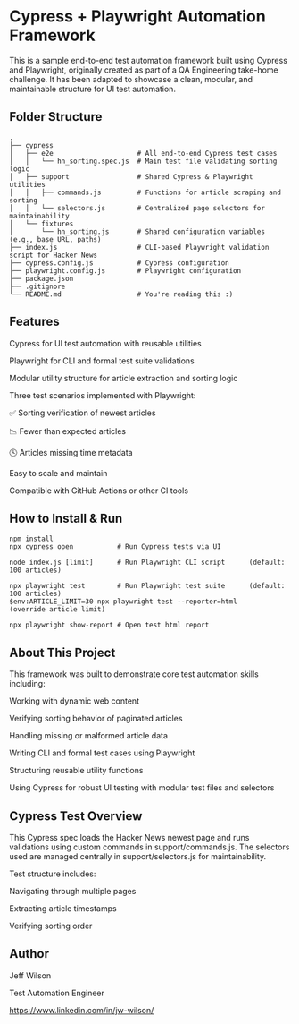 # Cypress + Playwright Automation Framework

This is a sample end-to-end test automation framework built using Cypress and Playwright, originally created as part of a QA Engineering take-home challenge. It has been adapted to showcase a clean, modular, and maintainable structure for UI test automation.


## Folder Structure

```
.
├── cypress
│   ├── e2e                 	# All end-to-end Cypress test cases
│   │   └── hn_sorting.spec.js  # Main test file validating sorting logic
│   ├── support             	# Shared Cypress & Playwright utilities
│   │   ├── commands.js     	# Functions for article scraping and sorting
│   │   └── selectors.js    	# Centralized page selectors for maintainability
│   └── fixtures
│       └── hn_sorting.js   	# Shared configuration variables (e.g., base URL, paths)
├── index.js                	# CLI-based Playwright validation script for Hacker News
├── cypress.config.js       	# Cypress configuration
├── playwright.config.js    	# Playwright configuration
├── package.json
├── .gitignore
└── README.md               	# You're reading this :)
```



## Features

Cypress for UI test automation with reusable utilities

Playwright for CLI and formal test suite validations

Modular utility structure for article extraction and sorting logic

Three test scenarios implemented with Playwright:

✅ Sorting verification of newest articles

📉 Fewer than expected articles

🕓 Articles missing time metadata

Easy to scale and maintain

Compatible with GitHub Actions or other CI tools


## How to Install & Run

```
npm install
npx cypress open           # Run Cypress tests via UI

node index.js [limit]      # Run Playwright CLI script 		(default: 100 articles)

npx playwright test        # Run Playwright test suite 		(default: 100 articles)
$env:ARTICLE_LIMIT=30 npx playwright test --reporter=html   	(override article limit)

npx playwright show-report # Open test html report
```


## About This Project

This framework was built to demonstrate core test automation skills including:

Working with dynamic web content

Verifying sorting behavior of paginated articles

Handling missing or malformed article data

Writing CLI and formal test cases using Playwright

Structuring reusable utility functions

Using Cypress for robust UI testing with modular test files and selectors


## Cypress Test Overview

This Cypress spec loads the Hacker News newest page and runs validations using custom commands in support/commands.js. The selectors used are managed centrally in support/selectors.js for maintainability.

Test structure includes:

Navigating through multiple pages

Extracting article timestamps

Verifying sorting order


## Author

Jeff Wilson

Test Automation Engineer

https://www.linkedin.com/in/jw-wilson/